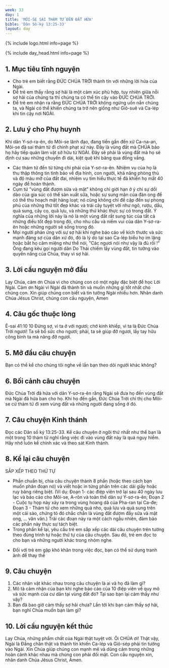 ```yaml
---
week: 33
day: 1
title: 'MÔI-SE SAI THÁM TỬ ĐẾN ĐẤT HỨA'
bible: 'Dân Số-ký 13:25-33'
layout: day
---
```



{% include logo.html info=page %}

{% include day_head.html info=page %}

## 1. Mục tiêu tĩnh nguyện
- Cho trẻ em biết rằng ĐỨC CHÚA TRỜI thành tín với những lời hứa của Ngài.
- Để trẻ em thấy rằng sợ hãi là một cảm xúc phù hợp, tuy nhiên giữa nỗi sợ hãi của chúng ta thì chúng ta có thể tin cậy vào ĐỨC CHÚA TRỜI.
- Để trẻ em nhận ra rằng ĐỨC CHÚA TRỜI không ngừng uốn nắn chúng ta, và Ngài có thể khiến chúng ta trở nên giống như Giô-suê và Ca-lép khi tin cậy nơi NGÀI.

## 2. Lưu ý cho Phụ huynh
Khi dân Y-sơ-ra-ên, do Môi-se lãnh đạo, đang tiến gần đến xứ Ca-na-an, Môi-se đã sai thám tử đi chinh phạt xứ này. Đây là vùng đất mà CHÚA bảo họ hãy tiếp quản làm vật sở hữu từ NGÀI. Đây sẽ phải là vùng đất mà họ sẽ định cư sau những chuyến đi dài, kiệt quệ khi băng qua đồng vắng.
- Các thám tử đến từ từng chi phái của Y-sơ-ra-ên. Nhiệm vụ của họ là thu thập thông tin tình báo về địa hình, con người, khả năng phòng thủ và độ màu mỡ của đất đai, nhiệm vụ tìm hiểu thực tế đã khiến họ mất 40 ngày để hoàn thành.
- Cụm từ "vùng đất đượm sữa và mật" không chỉ giới hạn ở ý chỉ sự dồi dào của gia súc có thể sản xuất sữa, hoặc sự sung mãn của đàn ong để có thể thu hoạch mật hàng loạt; nó cũng không chỉ đề cập đến sự phong phú của những thứ tốt đẹp khác và trái cây tuyệt vời như ngô, rượu, dầu, quả sung, cây cọ, quả lựu, và những thứ khác thực sự có trong đất. Ý nghĩa của những lời này là nó là một vùng đất rất sung túc của tất cả những điều tốt đẹp trong đó, cho nhu cầu và niềm vui của dân Y-sơ-ra-ên hoặc những người sẽ sống trong đó.
- Mọi người phản ứng với sự sợ hãi khi nghe báo cáo về kích thước và sức mạnh đáng sợ của dân xứ đó, đó là lý do tại sao Ca-lép biểu họ im lặng hoặc bắt họ câm miệng như thể nói, "Các ngươi nói như vậy là đủ rồi !" Ông đang kêu gọi người dân Do Thái chiếm lấy vùng đất, tin tưởng vào quyền năng của Chúa, thay vì sợ hãi.

## 3. Lời cầu nguyện mở đầu
 Lạy Chúa, cảm ơn Chúa vì cho chúng con có một ngày đặc biệt để học Lời Ngài. Cảm ơn Ngài vì Ngài đã thành tín và muốn những gì tốt nhất cho chúng con. Xin giúp chúng con biết và tin tưởng Ngài nhiều hơn. Nhân danh Chúa Jêsus Christ, chúng con cầu nguyện, Amen

## 4. Câu gốc thuộc lòng
Ê-sai 41:10
10 Đừng sợ, vì ta ở với ngươi; chớ kinh khiếp, vì ta là Đức Chúa Trời ngươi! Ta sẽ bổ sức cho ngươi; phải, ta sẽ giúp đỡ ngươi, lấy tay hữu công bình ta mà nâng đỡ ngươi.

## 5. Mở đầu câu chuyện
Bạn có thể kể cho chúng tôi nghe về lần bạn theo dõi người khác không?

## 6. Bối cảnh câu chuyện
Đức Chúa Trời đã hứa với dân Y-sơ-ra-ên rằng Ngài sẽ đưa họ đến vùng đất mà Ngài đã hứa ban cho họ. Khi họ đến gần, Đức Chúa Trời chỉ thị cho Môi-se cử thám tử đi xem vùng đất và những người đang sống ở đó.

## 7. Câu chuyện Kinh thánh
Đọc các Dân số ký 13:25-33.
Kể câu chuyện ở ngôi thứ nhất như thể bạn là một trong 10 thám tử nghĩ rằng việc đi vào vùng đất này là quá nguy hiểm. Hãy nhớ luôn kể chính xác và theo sát Kinh thánh.

## 8. Kể lại câu chuyện
SẮP XẾP THEO THỨ TỰ
- Phần chuẩn bị, chia câu chuyện thành 8 phần (hoặc theo cách bạn muốn phân đoạn nó) và viết hoặc in từng phần trên các dải giấy hoặc ruy băng riêng biệt.
(Ví dụ:
Đoạn 1- các điệp viên trở lại sau 40 ngày lưu lạc và báo cáo cho Môi-se, A-rôn và toàn thể dân sự Y-sơ-ra-ên;
Đoạn 2 - Cuộc tụ họp này xảy ra trong vùng hoang dã của Pha-ran tại Ca-đe;
Đoạn 3 - Thám tử cho xem  những quả nho, quả lựu và quả sung trên một cái sào, chứng tỏ đó chắc chắn là vùng đất đượm đầy sữa và mật ong, ... vân vân.) Trải các đoạn này ra một cách ngẫu nhiên, đảm bảo các phần này thực sự tách biệt.
- Trong phần kể lại, yêu cầu trẻ em sắp xếp các dải câu chuyện trên tường theo đúng trình tự hoặc thứ tự của câu chuyện. Sau đó, trẻ em đọc to cho bạn và những người khác trong nhóm nghe.
* Đối với trẻ em gặp khó khăn trong việc đọc, bạn có thể sử dụng tranh ảnh để thay thế

## 9. Câu chuyện
1. Các nhân vật khác nhau trong câu chuyện là ai và họ đã làm gì?
2. Mô tả cảm nhận của bạn khi nghe báo cáo của 10 điệp viên về quy mô và sức mạnh của cư dân  tại vùng đất đó? Tại sao bạn lại cảm thấy như vậy?
3. Bạn đã bao giờ cảm thấy sợ hãi chưa? Lần tới khi bạn cảm thấy sợ hãi, bạn nghĩ Chúa muốn bạn làm gì?

## 10. Lời cầu nguyện kết thúc
Lạy Chúa, những phẩm chất của Ngài thật tuyệt vời. Ôi CHÚA ơi! Thật vậy, Ngài là Đấng chân thật và thành tín khiến Ca-lép và Giô-sép phải tin tưởng vào Ngài. Xin Chúa giúp chúng con mạnh mẽ và dũng cảm trong những hoàn cảnh khác nhau mà chúng con phải đối mặt. Con cầu nguyện xin, nhân danh Chúa Jêsus Christ, Amen.